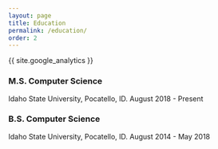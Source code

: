 ```yaml
---
layout: page
title: Education
permalink: /education/
order: 2
---
```

{{ site.google_analytics }}

### M.S. Computer Science<br/>
Idaho State University, Pocatello, ID. August 2018 - Present

### B.S. Computer Science<br/>
Idaho State University, Pocatello, ID. August 2014 - May 2018
